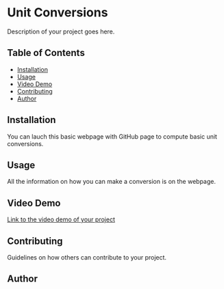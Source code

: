# Unit Conversions

Description of your project goes here.

## Table of Contents

- [Installation](#installation)
- [Usage](#usage)
- [Video Demo](#video-demo)
- [Contributing](#contributing)
- [Author](#author)


## Installation

You can lauch this basic webpage with GitHub page to compute basic unit conversions.

## Usage

All the information on how you can make a conversion is on the webpage.

## Video Demo

[Link to the video demo of your project](insert_video_link_here)

## Contributing

Guidelines on how others can contribute to your project.

## Author
